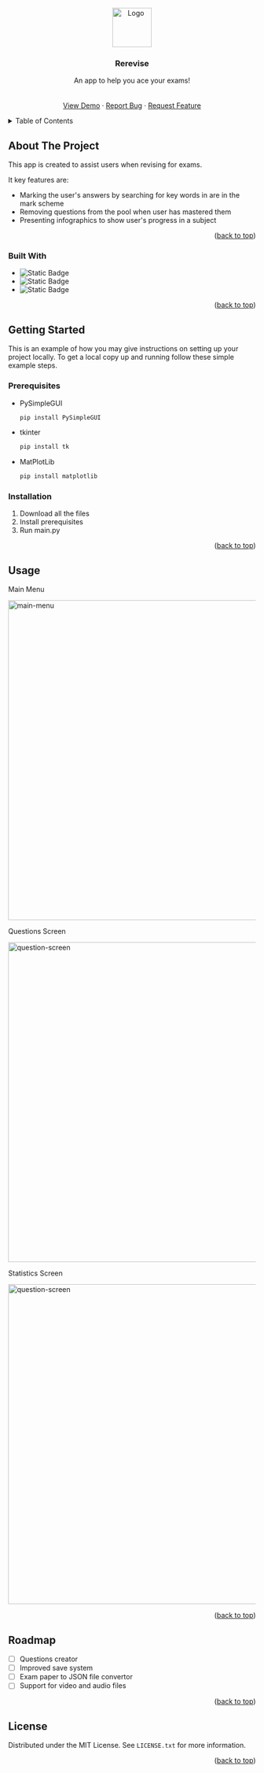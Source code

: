 <!-- PROJECT LOGO -->
<br />
<div align="center">
  <a href="https://github.com/othneildrew/Best-README-Template">
    <img src="https://github.com/haimon0/Rerevise/assets/155584350/5962856c-ccba-4ddd-95b0-b82be9fd46fa" alt="Logo" width="80" height="80">
  </a>

  <h3 align="center">Rerevise</h3>

  <p align="center">
    An app to help you ace your exams!
    <br />
    <br />
    <br />
    <a href="">View Demo</a>
    ·
    <a href="https://github.com/haimon0/Rerevise/issues">Report Bug</a>
    ·
    <a href="https://github.com/haimon0/Rerevise/issues">Request Feature</a>
  </p>
</div>



<!-- TABLE OF CONTENTS -->
<details>
  <summary>Table of Contents</summary>
  <ol>
    <li>
      <a href="#about-the-project">About The Project</a>
      <ul>
        <li><a href="#built-with">Built With</a></li>
      </ul>
    </li>
    <li>
      <a href="#getting-started">Getting Started</a>
      <ul>
        <li><a href="#prerequisites">Prerequisites</a></li>
        <li><a href="#installation">Installation</a></li>
      </ul>
    </li>
    <li><a href="#usage">Usage</a></li>
    <li><a href="#roadmap">Roadmap</a></li>
    <li><a href="#license">License</a></li>
  </ol>
</details>



<!-- ABOUT THE PROJECT -->
## About The Project

This app is created to assist users when revising for exams.

It key features are:
* Marking the user's answers by searching for key words in are in the mark scheme
* Removing questions from the pool when user has mastered them
* Presenting infographics to show user's progress in a subject

<p align="right">(<a href="#readme-top">back to top</a>)</p>



### Built With

* ![Static Badge](https://img.shields.io/badge/PySimpleGUI-12086F?style=for-the-badge&logo=pysimplegui&logoColor=yellow)
* ![Static Badge](https://img.shields.io/badge/Python-%23FFFF00?style=for-the-badge&logo=python&logoColor=blue)
* ![Static Badge](https://img.shields.io/badge/MatPlotLib-%23FFFFFF?style=for-the-badge&logo=tkinter&logoColor=blue)
<p align="right">(<a href="#readme-top">back to top</a>)</p>



<!-- GETTING STARTED -->
## Getting Started

This is an example of how you may give instructions on setting up your project locally.
To get a local copy up and running follow these simple example steps.

### Prerequisites

* PySimpleGUI
  ```sh
  pip install PySimpleGUI
  ```
  
* tkinter
  ```sh
  pip install tk
  ```
  
* MatPlotLib
  ```sh
  pip install matplotlib
  ```

### Installation

1. Download all the files
2. Install prerequisites
3. Run main.py

<p align="right">(<a href="#readme-top">back to top</a>)</p>



<!-- USAGE EXAMPLES -->
## Usage
<p>Main Menu</p>
<img src="https://github.com/haimon0/Rerevise/assets/155584350/8eceb28f-f4f1-43eb-88f6-699979ea9df5" alt="main-menu" width="650"/>

<p>Questions Screen</p>
<img src="https://github.com/haimon0/Rerevise/assets/155584350/bb43ec5c-7ee0-474f-8ce7-034b831c3e5e" alt="question-screen" width="650"/>

<p>Statistics Screen</p>
<img src="https://github.com/haimon0/Rerevise/assets/155584350/a247a7d5-e79a-478c-91a3-43e3fb94a254" alt="question-screen" width="650"/>



<p align="right">(<a href="#readme-top">back to top</a>)</p>



<!-- ROADMAP -->
## Roadmap
- [ ] Questions creator
- [ ] Improved save system
- [ ] Exam paper to JSON file convertor
- [ ] Support for video and audio files

<p align="right">(<a href="#readme-top">back to top</a>)</p>




<!-- LICENSE -->
## License

Distributed under the MIT License. See `LICENSE.txt` for more information.

<p align="right">(<a href="#readme-top">back to top</a>)</p>
